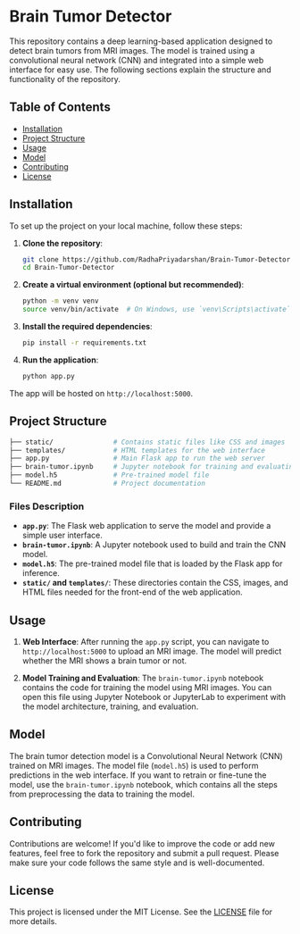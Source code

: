 
# Brain Tumor Detector

This repository contains a deep learning-based application designed to detect brain tumors from MRI images. The model is trained using a convolutional neural network (CNN) and integrated into a simple web interface for easy use. The following sections explain the structure and functionality of the repository.

## Table of Contents
- [Installation](#installation)
- [Project Structure](#project-structure)
- [Usage](#usage)
- [Model](#model)
- [Contributing](#contributing)
- [License](#license)

## Installation

To set up the project on your local machine, follow these steps:

1. **Clone the repository**:
    ```bash
    git clone https://github.com/RadhaPriyadarshan/Brain-Tumor-Detector.git
    cd Brain-Tumor-Detector
    ```

2. **Create a virtual environment (optional but recommended)**:
    ```bash
    python -m venv venv
    source venv/bin/activate  # On Windows, use `venv\Scripts\activate`
    ```

3. **Install the required dependencies**:
    ```bash
    pip install -r requirements.txt
    ```

4. **Run the application**:
    ```bash
    python app.py
    ```

The app will be hosted on `http://localhost:5000`.

## Project Structure

```bash
├── static/               # Contains static files like CSS and images
├── templates/            # HTML templates for the web interface
├── app.py                # Main Flask app to run the web server
├── brain-tumor.ipynb     # Jupyter notebook for training and evaluating the CNN model
├── model.h5              # Pre-trained model file
└── README.md             # Project documentation
```

### Files Description

- **`app.py`**: The Flask web application to serve the model and provide a simple user interface.
- **`brain-tumor.ipynb`**: A Jupyter notebook used to build and train the CNN model.
- **`model.h5`**: The pre-trained model file that is loaded by the Flask app for inference.
- **`static/` and `templates/`**: These directories contain the CSS, images, and HTML files needed for the front-end of the web application.

## Usage

1. **Web Interface**: After running the `app.py` script, you can navigate to `http://localhost:5000` to upload an MRI image. The model will predict whether the MRI shows a brain tumor or not.
   
2. **Model Training and Evaluation**: The `brain-tumor.ipynb` notebook contains the code for training the model using MRI images. You can open this file using Jupyter Notebook or JupyterLab to experiment with the model architecture, training, and evaluation.

## Model

The brain tumor detection model is a Convolutional Neural Network (CNN) trained on MRI images. The model file (`model.h5`) is used to perform predictions in the web interface. If you want to retrain or fine-tune the model, use the `brain-tumor.ipynb` notebook, which contains all the steps from preprocessing the data to training the model.

## Contributing

Contributions are welcome! If you'd like to improve the code or add new features, feel free to fork the repository and submit a pull request. Please make sure your code follows the same style and is well-documented.

## License

This project is licensed under the MIT License. See the [LICENSE](LICENSE) file for more details.
